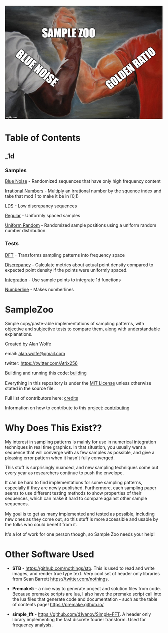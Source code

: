 ![SampleZoo](SampleZoo.jpg)



# Table of Contents



## _1d



### Samples



[Blue Noise](output/_1d/samples/blue_noise/page.md) - Randomized sequences that have only high frequency content  

[Irrational Numbers](output/_1d/samples/irrational_numbers/page.md) - Multiply an irrational number by the squence index and take that mod 1 to make it be in [0,1)  

[LDS](output/_1d/samples/lds/page.md) - Low discrepancy sequences  

[Regular](output/_1d/samples/regular/page.md) - Uniformly spaced samples  

[Uniform Random](output/_1d/samples/uniform_random/page.md) - Randomized sample positions using a uniform random number distribution.  

### Tests



[DFT](output/_1d/tests/dft/page.md) - Transforms sampling patterns into frequency space  

[Discrepancy](output/_1d/tests/discrepancy/page.md) - Calculate metrics about actual point density compared to expected point density if the points were uniformly spaced.  

[Integration](output/_1d/tests/integration/page.md) - Use sample points to integrate 1d functions  

[Numberline](output/_1d/tests/numberline/page.md) - Makes numberlines  





# SampleZoo

Simple copy/paste-able implementations of sampling patterns, with objective and subjective tests to compare them, along with understandable explanations.



Created by Alan Wolfe

email: alan.wolfe@gmail.com

twitter: https://twitter.com/Atrix256



Building and running this code: [building](building.md)



Everything in this repository is under the [MIT License](LICENSE) unless otherwise stated in the source file.



Full list of contributors here: [credits](credits.md)



Information on how to contribute to this project: [contributing](contributing.md)



# Why Does This Exist??



My interest in sampling patterns is mainly for use in numerical integration techniques in real time graphics.  In that situation, you usually want a sequence that will converge with as few samples as possible, and give a pleasing error pattern when it hasn't fully converged.



This stuff is surprisingly nuanced, and new sampling techniques come out every year as researchers continue to push the envelope.



It can be hard to find implementations for some sampling patterns, especially if they are newly published.  Furthermore, each sampling paper seems to use different testing methods to show properties of their sequences, which can make it hard to compare against other sample sequences.



My goal is to get as many implemented and tested as possible, including new ones as they come out, so this stuff is more accessible and usable by the folks who could benefit from it.



It's a lot of work for one person though, so Sample Zoo needs your help!



# Other Software Used



* **STB** - https://github.com/nothings/stb.  This is used to read and write images, and render true type text. Very cool set of header only libraries from Sean Barrett https://twitter.com/nothings.

* **Premake5** - a nice way to generate project and solution files from code.  Because premake scripts are lua, I also have the premake script call into the lua files that generate code and documentation - such as the table of contents page!  https://premake.github.io/

* **simple_fft** - https://github.com/d1vanov/Simple-FFT.  A header only library implementing the fast discrete fourier transform.  Used for frequency analysis.

